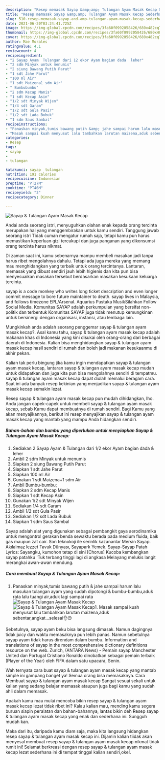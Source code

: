 ```yaml
---
description: "Resep memasak Sayap &amp;amp; Tulangan Ayam Masak Kecap Sederhana Untuk Jualan"
title: "Resep memasak Sayap &amp;amp; Tulangan Ayam Masak Kecap Sederhana Untuk Jualan"
slug: 510-resep-memasak-sayap-and-amp-tulangan-ayam-masak-kecap-sederhana-untuk-jualan
date: 2021-06-20T03:24:41.725Z
image: https://img-global.cpcdn.com/recipes/3fa60f0992058426/680x482cq70/sayap-tulangan-ayam-masak-kecap-foto-resep-utama.jpg
thumbnail: https://img-global.cpcdn.com/recipes/3fa60f0992058426/680x482cq70/sayap-tulangan-ayam-masak-kecap-foto-resep-utama.jpg
cover: https://img-global.cpcdn.com/recipes/3fa60f0992058426/680x482cq70/sayap-tulangan-ayam-masak-kecap-foto-resep-utama.jpg
author: Mae Morales
ratingvalue: 4.1
reviewcount: 4
recipeingredient:
- "2 Sayap Ayam  Tulangan dari 12 ekor Ayam bagian dada  leher"
- "2 sdm Minyak untuk menumis"
- "2 siung Bawang Putih Parut"
- "1 sdt Jahe Parut"
- "100 ml Air"
- "1 sdt Maizena1 sdm Air"
- " Bumbubumbu"
- "2 sdm Kecap Manis"
- "1 sdt Kecap Asin"
- "1/2 sdt Minyak Wijen"
- "1/4 sdt Garam"
- "1/2 sdt Gula Pasir"
- "1/2 sdt Lada Bubuk"
- "1 sdm Saus Sambal"
recipeinstructions:
- "Panaskan minyak,tumis bawang putih &amp; jahe sampai harum lalu masukan tulangan ayam yang sudah dipotongi &amp; bumbu-bumbu,aduk rata lalu tuangi air,aduk lagi sampai rata"
- "Masak sampai kuah menyusut lalu tambahkan larutan maizena,aduk sebentar,angkat...selesai👌😉"
categories:
- Resep
tags:
- sayap
- 
- tulangan

katakunci: sayap  tulangan 
nutrition: 191 calories
recipecuisine: Indonesian
preptime: "PT27M"
cooktime: "PT46M"
recipeyield: "3"
recipecategory: Dinner

---
```



![Sayap &amp; Tulangan Ayam Masak Kecap](https://img-global.cpcdn.com/recipes/3fa60f0992058426/680x482cq70/sayap-tulangan-ayam-masak-kecap-foto-resep-utama.jpg)

Andai anda seorang istri, menyuguhkan olahan enak kepada orang tercinta merupakan hal yang menggembirakan untuk kamu sendiri. Tanggung jawab seorang istri Tidak cuman mengatur rumah saja, tetapi kamu pun harus memastikan keperluan gizi tercukupi dan juga panganan yang dikonsumsi orang tercinta harus nikmat.

Di zaman  saat ini, kamu sebenarnya mampu membeli masakan jadi tanpa harus ribet mengolahnya dahulu. Tetapi ada juga mereka yang memang mau menghidangkan yang terbaik untuk orang tercintanya. Lantaran, memasak yang dibuat sendiri jauh lebih higienis dan kita pun bisa menyesuaikan masakan tersebut berdasarkan masakan kesukaan keluarga tercinta. 

sayap is a code monkey who writes long ticket description and even longer commit message to bore future maintainer to death. sayap lives in Malaysia, and follows timezone EPL/Arsenal. Aquarius Pustaka MusikSilahkan Follow Social Media. Komunitas SAYAP adalah perkumpulan yang bersifat non-politik dan terbentuk Komunitas SAYAP juga tidak menutup kemungkinan untuk bersinergi dengan organisasi, instansi, atau lembaga lain.

Mungkinkah anda adalah seorang penggemar sayap &amp; tulangan ayam masak kecap?. Asal kamu tahu, sayap &amp; tulangan ayam masak kecap adalah makanan khas di Indonesia yang kini disukai oleh orang-orang dari berbagai daerah di Indonesia. Kalian bisa menghidangkan sayap &amp; tulangan ayam masak kecap hasil sendiri di rumah dan boleh jadi makanan kesukaanmu di akhir pekan.

Kalian tak perlu bingung jika kamu ingin mendapatkan sayap &amp; tulangan ayam masak kecap, lantaran sayap &amp; tulangan ayam masak kecap mudah untuk didapatkan dan juga kita pun bisa mengolahnya sendiri di tempatmu. sayap &amp; tulangan ayam masak kecap dapat diolah memalui beragam cara. Saat ini ada banyak resep kekinian yang menjadikan sayap &amp; tulangan ayam masak kecap semakin lezat.

Resep sayap &amp; tulangan ayam masak kecap pun mudah dihidangkan, lho. Anda jangan capek-capek untuk membeli sayap &amp; tulangan ayam masak kecap, sebab Kamu dapat membuatnya di rumah sendiri. Bagi Kamu yang akan menyajikannya, berikut ini resep menyajikan sayap &amp; tulangan ayam masak kecap yang mantab yang mampu Anda hidangkan sendiri.

<!--inarticleads1-->

##### Bahan-bahan dan bumbu yang diperlukan untuk menyiapkan Sayap &amp; Tulangan Ayam Masak Kecap:

1. Sediakan 2 Sayap Ayam &amp; Tulangan dari 1/2 ekor Ayam bagian dada &amp; leher
1. Ambil 2 sdm Minyak untuk menumis
1. Siapkan 2 siung Bawang Putih Parut
1. Siapkan 1 sdt Jahe Parut
1. Siapkan 100 ml Air
1. Gunakan 1 sdt Maizena+1 sdm Air
1. Ambil  Bumbu-bumbu;
1. Siapkan 2 sdm Kecap Manis
1. Siapkan 1 sdt Kecap Asin
1. Gunakan 1/2 sdt Minyak Wijen
1. Sediakan 1/4 sdt Garam
1. Ambil 1/2 sdt Gula Pasir
1. Sediakan 1/2 sdt Lada Bubuk
1. Siapkan 1 sdm Saus Sambal


Sayap adalah alat yang digunakan sebagai pembangkit gaya aerodinamika untuk mengontrol gerakan benda sewaktu berada pada medium fluida, baik gas maupun zat cair. Son teknokoji ile serinlik kazananlar Mersin Sayap. Akılalmaz lezzet Tavuk Dünyası, Sayapark Yemek. Sayap-Sayap Patah Lyrics: Sayangku, kumohon tetap di sini [Chorus] Kucoba kembangkan sayap patahku &#39;Tuk terbang tinggi lagi di angkasa Melayang melukis langit merangkai awan-awan mendung. 

<!--inarticleads2-->

##### Cara membuat Sayap &amp; Tulangan Ayam Masak Kecap:

1. Panaskan minyak,tumis bawang putih &amp; jahe sampai harum lalu masukan tulangan ayam yang sudah dipotongi &amp; bumbu-bumbu,aduk rata lalu tuangi air,aduk lagi sampai rata
<img src="https://img-global.cpcdn.com/steps/aa687c28b7941eee/160x128cq70/sayap-tulangan-ayam-masak-kecap-langkah-memasak-1-foto.jpg" alt="Sayap &amp; Tulangan Ayam Masak Kecap"><img src="https://img-global.cpcdn.com/steps/26b9b185ef5455cd/160x128cq70/sayap-tulangan-ayam-masak-kecap-langkah-memasak-1-foto.jpg" alt="Sayap &amp; Tulangan Ayam Masak Kecap">1. Masak sampai kuah menyusut lalu tambahkan larutan maizena,aduk sebentar,angkat...selesai👌😉


Sebetulnya, sayap ayam beku bisa langsung dimasak. Namun dagingnya tidak juicy dan waktu memasaknya pun lebih panas. Namun sebetulnya sayap ayam tidak harus direndam dalam bumbu. Information and translations of sayap in the most comprehensive dictionary definitions resource on the web. Zurich, (ANTARA News) - Pemain sayap Manchester United dan Portugal Cristiano Ronaldo dinobatkan sebagai pemain terbaik (Player of the Year) oleh FIFA dalam satu upacara, Senin. 

Wah ternyata cara buat sayap &amp; tulangan ayam masak kecap yang mantab simple ini gampang banget ya! Semua orang bisa memasaknya. Cara Membuat sayap &amp; tulangan ayam masak kecap Sangat sesuai sekali untuk kalian yang sedang belajar memasak ataupun juga bagi kamu yang sudah ahli dalam memasak.

Apakah kamu mau mulai mencoba bikin resep sayap &amp; tulangan ayam masak kecap lezat tidak ribet ini? Kalau kalian mau, mending kamu segera buruan siapin peralatan dan bahan-bahannya, lantas bikin deh Resep sayap &amp; tulangan ayam masak kecap yang enak dan sederhana ini. Sungguh mudah kan. 

Maka dari itu, daripada kamu diam saja, maka kita langsung hidangkan resep sayap &amp; tulangan ayam masak kecap ini. Dijamin kalian tiidak akan menyesal membuat resep sayap &amp; tulangan ayam masak kecap nikmat tidak rumit ini! Selamat berkreasi dengan resep sayap &amp; tulangan ayam masak kecap lezat sederhana ini di tempat tinggal kalian sendiri,oke!.

